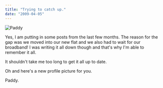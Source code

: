 ```yaml
---
title: "Trying to catch up."
date: "2009-04-05"
---
```

![Paddy](/images/P3010417.JPG "I can't see you!")

Yes, I am putting in some posts from the last few months. The reason for the gap was we moved into our new flat and we also had to wait for our broadband! I was writing it all down though and that's why I'm able to remember it all.

It shouldn't take me too long to get it all up to date.

Oh and here's a new profile picture for you.

Paddy.